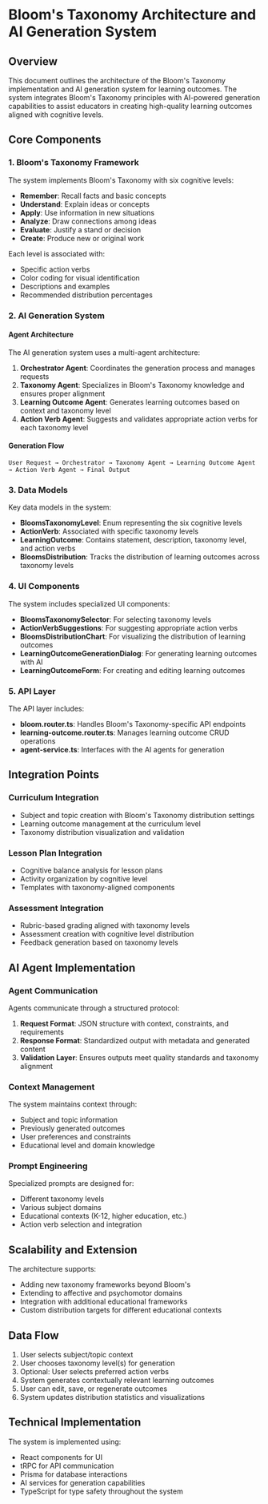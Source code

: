 # Bloom's Taxonomy Architecture and AI Generation System

## Overview

This document outlines the architecture of the Bloom's Taxonomy implementation and AI generation system for learning outcomes. The system integrates Bloom's Taxonomy principles with AI-powered generation capabilities to assist educators in creating high-quality learning outcomes aligned with cognitive levels.

## Core Components

### 1. Bloom's Taxonomy Framework

The system implements Bloom's Taxonomy with six cognitive levels:

- **Remember**: Recall facts and basic concepts
- **Understand**: Explain ideas or concepts
- **Apply**: Use information in new situations
- **Analyze**: Draw connections among ideas
- **Evaluate**: Justify a stand or decision
- **Create**: Produce new or original work

Each level is associated with:
- Specific action verbs
- Color coding for visual identification
- Descriptions and examples
- Recommended distribution percentages

### 2. AI Generation System

#### Agent Architecture

The AI generation system uses a multi-agent architecture:

1. **Orchestrator Agent**: Coordinates the generation process and manages requests
2. **Taxonomy Agent**: Specializes in Bloom's Taxonomy knowledge and ensures proper alignment
3. **Learning Outcome Agent**: Generates learning outcomes based on context and taxonomy level
4. **Action Verb Agent**: Suggests and validates appropriate action verbs for each taxonomy level

#### Generation Flow

```
User Request → Orchestrator → Taxonomy Agent → Learning Outcome Agent → Action Verb Agent → Final Output
```

### 3. Data Models

Key data models in the system:

- **BloomsTaxonomyLevel**: Enum representing the six cognitive levels
- **ActionVerb**: Associated with specific taxonomy levels
- **LearningOutcome**: Contains statement, description, taxonomy level, and action verbs
- **BloomsDistribution**: Tracks the distribution of learning outcomes across taxonomy levels

### 4. UI Components

The system includes specialized UI components:

- **BloomsTaxonomySelector**: For selecting taxonomy levels
- **ActionVerbSuggestions**: For suggesting appropriate action verbs
- **BloomsDistributionChart**: For visualizing the distribution of learning outcomes
- **LearningOutcomeGenerationDialog**: For generating learning outcomes with AI
- **LearningOutcomeForm**: For creating and editing learning outcomes

### 5. API Layer

The API layer includes:

- **bloom.router.ts**: Handles Bloom's Taxonomy-specific API endpoints
- **learning-outcome.router.ts**: Manages learning outcome CRUD operations
- **agent-service.ts**: Interfaces with the AI agents for generation

## Integration Points

### Curriculum Integration

- Subject and topic creation with Bloom's Taxonomy distribution settings
- Learning outcome management at the curriculum level
- Taxonomy distribution visualization and validation

### Lesson Plan Integration

- Cognitive balance analysis for lesson plans
- Activity organization by cognitive level
- Templates with taxonomy-aligned components

### Assessment Integration

- Rubric-based grading aligned with taxonomy levels
- Assessment creation with cognitive level distribution
- Feedback generation based on taxonomy levels

## AI Agent Implementation

### Agent Communication

Agents communicate through a structured protocol:

1. **Request Format**: JSON structure with context, constraints, and requirements
2. **Response Format**: Standardized output with metadata and generated content
3. **Validation Layer**: Ensures outputs meet quality standards and taxonomy alignment

### Context Management

The system maintains context through:

- Subject and topic information
- Previously generated outcomes
- User preferences and constraints
- Educational level and domain knowledge

### Prompt Engineering

Specialized prompts are designed for:

- Different taxonomy levels
- Various subject domains
- Educational contexts (K-12, higher education, etc.)
- Action verb selection and integration

## Scalability and Extension

The architecture supports:

- Adding new taxonomy frameworks beyond Bloom's
- Extending to affective and psychomotor domains
- Integration with additional educational frameworks
- Custom distribution targets for different educational contexts

## Data Flow

1. User selects subject/topic context
2. User chooses taxonomy level(s) for generation
3. Optional: User selects preferred action verbs
4. System generates contextually relevant learning outcomes
5. User can edit, save, or regenerate outcomes
6. System updates distribution statistics and visualizations

## Technical Implementation

The system is implemented using:

- React components for UI
- tRPC for API communication
- Prisma for database interactions
- AI services for generation capabilities
- TypeScript for type safety throughout the system
